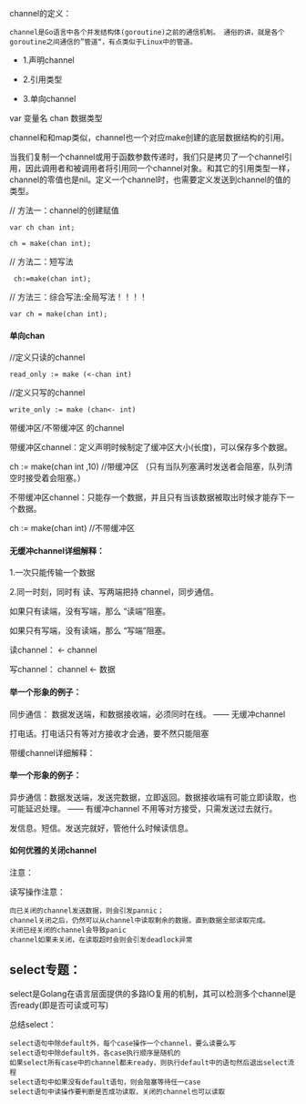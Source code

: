 channel的定义：
```
channel是Go语言中各个并发结构体(goroutine)之前的通信机制。 通俗的讲，就是各个goroutine之间通信的”管道“，有点类似于Linux中的管道。
```
- 1.声明channel

- 2.引用类型
 
- 3.单向channel


var 变量名 chan 数据类型

channel和和map类似，channel也一个对应make创建的底层数据结构的引用。

当我们复制一个channel或用于函数参数传递时，我们只是拷贝了一个channel引用，因此调用者和被调用者将引用同一个channel对象。和其它的引用类型一样，channel的零值也是nil。定义一个channel时，也需要定义发送到channel的值的类型。

// 方法一：channel的创建赋值
```
var ch chan int;

ch = make(chan int);
```
// 方法二：短写法

```
 ch:=make(chan int);
```

// 方法三：综合写法:全局写法！！！！

```
var ch = make(chan int);
```


#### 单向chan

//定义只读的channel

```
read_only := make (<-chan int)
```

 
//定义只写的channel

```
write_only := make (chan<- int)
```
带缓冲区/不带缓冲区 的channel

带缓冲区channel：定义声明时候制定了缓冲区大小(长度)，可以保存多个数据。

ch := make(chan int ,10) //带缓冲区 （只有当队列塞满时发送者会阻塞，队列清空时接受着会阻塞。）

不带缓冲区channel：只能存一个数据，并且只有当该数据被取出时候才能存下一个数据。

ch := make(chan int) //不带缓冲区

#### 无缓冲channel详细解释：

1.一次只能传输一个数据

2.同一时刻，同时有 读、写两端把持 channel，同步通信。

如果只有读端，没有写端，那么 “读端”阻塞。

如果只有写端，没有读端，那么 “写端”阻塞。

读channel： <- channel

写channel： channel <- 数据

#### 举一个形象的例子：

同步通信： 数据发送端，和数据接收端，必须同时在线。 —— 无缓冲channel

打电话。打电话只有等对方接收才会通，要不然只能阻塞

带缓channel详细解释：

#### 举一个形象的例子：

异步通信：数据发送端，发送完数据，立即返回。数据接收端有可能立即读取，也可能延迟处理。 —— 有缓冲channel 不用等对方接受，只需发送过去就行。

发信息。短信。发送完就好，管他什么时候读信息。

#### 如何优雅的关闭channel

注意：

读写操作注意：

```
向已关闭的channel发送数据，则会引发pannic；
channel关闭之后，仍然可以从channel中读取剩余的数据，直到数据全部读取完成。
关闭已经关闭的channel会导致panic
channel如果未关闭，在读取超时会则会引发deadlock异常
```

## select专题：

select是Golang在语言层面提供的多路IO复用的机制，其可以检测多个channel是否ready(即是否可读或可写)

总结select：

```
select语句中除default外，每个case操作一个channel，要么读要么写
select语句中除default外，各case执行顺序是随机的
如果select所有case中的channel都未ready，则执行default中的语句然后退出select流程
select语句中如果没有default语句，则会阻塞等待任一case
select语句中读操作要判断是否成功读取，关闭的channel也可以读取
```
